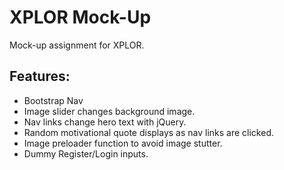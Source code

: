 # XPLOR Mock-Up

Mock-up assignment for XPLOR.

## Features:
- Bootstrap Nav
- Image slider changes background image.
- Nav links change hero text with jQuery.
- Random motivational quote displays as nav links are clicked.
- Image preloader function to avoid image stutter.
- Dummy Register/Login inputs.